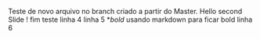 Teste de novo arquivo no branch criado a partir do Master.
Hello second Slide !
fim teste 
linha 4
linha 5 **bold* usando markdown para ficar bold
linha 6

